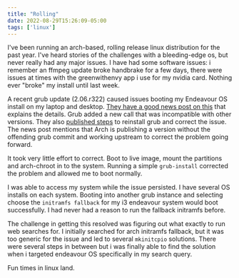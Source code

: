 ```yaml
---
title: "Rolling"
date: 2022-08-29T15:26:09-05:00
tags: ['linux']
---
```


I've been running an arch-based, rolling release linux distribution for the past year. I've heard stories of the challenges with a bleeding-edge os, but never really had any major issues. I have had some software issues: i remember an ffmpeg update broke handbrake for a few days, there were issues at times with the greenwithenvy app i use for my nvidia card. Nothing ever "broke" my install until last week. 

A recent grub update (2.06.r322) caused issues booting my Endeavour OS install on my laptop and desktop. [They have a good news post on this](https://endeavouros.com/news/full-transparency-on-the-grub-issue/) that explains the details. Grub added a new call that was incompatible with other versions. They also [published steps](https://forum.endeavouros.com/t/the-latest-grub-package-update-needs-some-manual-intervention/30689) to reinstall grub and correct the issue. The news post mentions that Arch is publishing a version without the offending grub commit and working upstream to correct the problem going forward. 

It took very little effort to correct. Boot to live image, mount the partitions and arch-chroot in to the system. Running a simple `grub-install` corrected the problem and allowed me to boot normally. 

I was able to access my system while the issue persisted. I have several OS installs on each system. Booting into another grub instance and selecting choose the `initramfs fallback` for my i3 endeavour system would boot successfully. I had never had a reason to run the fallback initramfs before.

 The challenge in getting this resolved was figuring out what exactly to run web searches for. I initially searched for arch initramfs fallback, but it was too generic for the issue and led to several `mkinitcpio` solutions. There were several steps in between but i was finally able to find the solution when i targeted endeavour OS specifically in my search query. 

 Fun times in linux land.